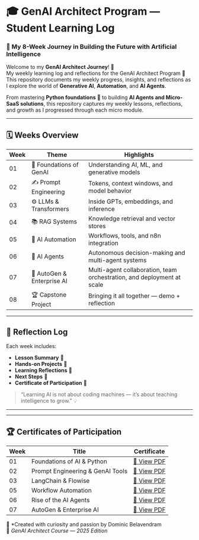 # 🎓 GenAI Architect Program — Student Learning Log  

### 🧠 My 8-Week Journey in Building the Future with Artificial Intelligence

Welcome to my **GenAI Architect Journey**! 🚀  
My weekly learning log and reflections for the GenAI Architect Program 🚀
This repository documents my weekly progress, insights, and reflections as I explore the world of **Generative AI**, **Automation**, and **AI Agents**.

From mastering **Python foundations** 🐍 to building **AI Agents and Micro-SaaS solutions**, this repository captures my weekly lessons, reflections, and growth as I progressed through each micro module.

---

## 🗓️ Weeks Overview

| Week | Theme | Highlights |
|------|--------|-------------|
| 01 | 🧠 Foundations of GenAI | Understanding AI, ML, and generative models |
| 02 | ✍️ Prompt Engineering | Tokens, context windows, and model behavior |
| 03 | ⚙️ LLMs & Transformers | Inside GPTs, embeddings, and inference |
| 04 | 📚 RAG Systems | Knowledge retrieval and vector stores |
| 05 | 🔄 AI Automation | Workflows, tools, and n8n integration |
| 06 | 🤖 AI Agents | Autonomous decision-making and multi-agent systems |
| 07 | 🧩 AutoGen & Enterprise AI | Multi-agent collaboration, team orchestration, and deployment at scale |
| 08 | 🏆 Capstone Project | Bringing it all together — demo + reflection |

---

## 🌟 Reflection Log
Each week includes:
- **Lesson Summary** 📝  
- **Hands-on Projects** 🧩  
- **Learning Reflections** 💭  
- **Next Steps** 🚀  
- **Certificate of Participation** 🏅

  
> “Learning AI is not about coding machines — it’s about teaching intelligence to grow.” 💡

---
---

## 🏆 Certificates of Participation  

| Week | Title | Certificate |
|------|--------|-------------|
| 01 | Foundations of AI & Python | [📄 View PDF](Certificates/Week-01.pdf) |
| 02 | Prompt Engineering & GenAI Tools | [📄 View PDF](Certificates/Week-02.pdf) |
| 03 | LangChain & Flowise | [📄 View PDF](Certificates/Week-03.pdf) |
| 05 | Workflow Automation | [📄 View PDF](Certificates/Week-05.pdf) |
| 06 | Rise of the AI Agents | [📄 View PDF](Certificates/Week-06.pdf) |
| 07 | AutoGen & Enterprise AI | [📄 View PDF](Certificates/Week-07.pdf) |

📘 *Created with curiosity and passion by Dominic Belavendram   
📍 *GenAI Architect Course — 2025 Edition*
